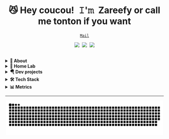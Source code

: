 <!-- Title -->
<h1 align="center" title="...fine, continue now :)">😼 Hey coucou! 𝙸'𝚖 Zareefy or call me tonton if you want</h1>

<!-- Contact and keys -->
<p align="center">
<a href="mailto:t.boulanger456@gmail.com" title="Email Address"><code>Mail</code></a>
</p>

<!-- Socials -->
<p align="center">
   <kbd>
  <a href="https://www.linkedin.com/in/thomas-boulanger-23b9b56a/" title="LinkedIn"><img src="https://img.shields.io/badge/-LinkedIn-00acee?style=flat&logo=Linkedin&logoColor=white" /></a>
  <a href="https://www.facebook.com/thomas.boulanger.906" title="Facebook"><img src="https://img.shields.io/badge/-Facebook-00acee?style=flat&logo=Facebook&logoColor=white" /></a>
  <a href="https://hub.docker.com/u/zareefy" title="Docker Hub"><img src="https://img.shields.io/badge/-Docker--Hub-00acee?style=flat&logo=Docker&logoColor=white" /></a>
  </kbd>
</p>


   <br>
   
<!-- About Section -->
<details>
  <summary><b>🍓 About</b></summary>
    <p>
      
<blockquote>

Hello there,

I DevOps engineer based in Lille France.

Otherwise, I love pasta with parmezan!

</blockquote>
    
----
  
  </p>
</details>
  
<!-- Home Lab -->  
<details>
  <summary><b>🧪 Home Lab</b></summary>
    <p>

<blockquote>
I use Proxmox Os as a hypervisor for my K8S instance.

All components are infra-as-code, show repositories : 

- [![packer-home](https://img.shields.io/static/v1?label=&message=Packer&color=343434&logo=github&logoColor=FFFFFF)](https://github.com/zareefy/packer-home/) Build Qemu image for hypervisor
- [![terraform-home](https://img.shields.io/static/v1?label=&message=Terraform&color=343434&logo=github&logoColor=FFFFFF)](https://github.com/zareefy/terraform-home/) Provison Qemu image as virtual machine on hypervisor
- [![ansible-home](https://img.shields.io/static/v1?label=&message=Ansible&color=343434&logo=github&logoColor=FFFFFF)](https://github.com/zareefy/ansible-home/) Install k8s and requirements
- [![docker-home](https://img.shields.io/static/v1?label=&message=Docker&color=343434&logo=github&logoColor=FFFFFF)](https://github.com/zareefy/docker-home/) Build image for k8s
- [![k8s-home](https://img.shields.io/static/v1?label=&message=k8s&color=343434&logo=github&logoColor=FFFFFF)](https://github.com/zareefy/k8s-home/) Deploy services on k8s


----      

  </p>
</details>

<!--Dev projects -->  
<details>
  <summary><b>🪂 Dev projects</b></summary>
    <p>

<blockquote>


- [![game-of-life](https://img.shields.io/static/v1?label=&message=GameOfLife&color=343434&logo=github&logoColor=FFAEFF)](https://github.com/zareefy/game-of-life/) Famous Game of Life  
- [![wiki-home](https://img.shields.io/static/v1?label=&message=WikiSync&color=343434&logo=github&logoColor=CFAEFF)](https://github.com/zareefy/wiki-home/) API Endpoint to sync wiki instance


----      

  </p>
</details>

<!-- Tech Stack -->  
<details>
  <summary><b>🛠️ Tech Stack</b></summary>
    <p>

| **Category** | **Technologies** |
| - | - |
**Core** |  [![Python](https://img.shields.io/static/v1?label=&message=Python&color=3C78A9&logo=python&logoColor=FFFFFF)](https://www.python.org/) [![Go](https://img.shields.io/static/v1?label=&message=Go&color=00ADD8&logo=go&logoColor=FFFFFF)](https://go.dev/)
**Cloud** | [![Azure](https://img.shields.io/static/v1?label=&message=Azure&color=0078D4&logo=microsoftazure&logoColor=FFFFFF)](https://azure.microsoft.com/) [![Google](https://img.shields.io/static/v1?label=&message=Google&color=0078D4&logo=google&logoColor=FFFFFF)](https://cloud.google.com/)
**DevOps** | [![Docker](https://img.shields.io/static/v1?label=&message=Docker&color=2496ED&logo=docker&logoColor=FFFFFF)](https://docker.com/) [![Docker Swarm](https://img.shields.io/static/v1?label=&message=DockerSwarm&color=2416ED&logo=dockerswarm&logoColor=FFFFFF)](https://docker.com/) [![Ansible](https://img.shields.io/static/v1?label=&message=Ansible&color=EE0000&logo=ansible&logoColor=FFFFFF)](https://www.ansible.com/) [![Tekton](https://img.shields.io/static/v1?label=&message=Tekton&color=347434&logo=tekton&logoColor=FFFFFF)](https://tekton.com/) [![Gitlab](https://img.shields.io/static/v1?label=&message=Gitlab&color=243438&logo=gitlab&logoColor=FFFFFF)](https://gitlab.com/) [![Github](https://img.shields.io/static/v1?label=&message=Github&color=343434&logo=github&logoColor=FFFFFF)](https://github.com/)  [![Kubernetes](https://img.shields.io/static/v1?label=&message=Kubernetes&color=143434&logo=kubernetes&logoColor=FFFFFF)](https://kubernetes.com/)  [![ArgoCD](https://img.shields.io/static/v1?label=&message=ArgoCD&color=316434&logo=argocd&logoColor=FFFFFF)](https://argocd.com/) [![Jenkins](https://img.shields.io/static/v1?label=&message=Jenkins&color=AA0000&logo=jenkins&logoColor=FFFFFF)](https://jenkins.com/) [![Terraform](https://img.shields.io/static/v1?label=&message=Terraform&color=343434&logo=terraform&logoColor=FFFFFF)](https://terraform.com/) [![Packer](https://img.shields.io/static/v1?label=&message=Packer&color=143434&logo=packer&logoColor=FFFFFF)](https://packer.com/) [![Novops](https://img.shields.io/static/v1?label=&message=Novops&color=343434&logo=novops&logoColor=FFFFFF)](https://novops.com/)
**Observability** | [![Grafana](https://img.shields.io/static/v1?label=&message=Grafana&color=FCC624&logo=grafana&logoColor=FFFFFF)](https://grafana.com/) [![Logstash](https://img.shields.io/static/v1?label=&message=Logstash&color=4EAA25&logo=logstash&logoColor=FFFFFF)](https://logstash.com) [![InfluxDB](https://img.shields.io/static/v1?label=&message=InfluxDB&color=000000&logo=influxdb&logoColor=FFFFFF)](https://influxdb.com)  [![Beats](https://img.shields.io/static/v1?label=&message=Beats&color=343434&logo=beats&logoColor=FFFFFF)](https://beats.com/)[![Elasticsearch](https://img.shields.io/static/v1?label=&message=Elasticsearch&color=343434&logo=Eelasticsearch&logoColor=FFFFFF)](https://elasticsearch.com/)
**Misc** | [![Linux](https://img.shields.io/static/v1?label=&message=Linux&color=FCC624&logo=linux&logoColor=FFFFFF)](https://www.linux.org/) [![Bash](https://img.shields.io/static/v1?label=&message=Bash&color=4EAA25&logo=gnubash&logoColor=FFFFFF)](https://www.gnu.org/software/bash/) [![Markdown](https://img.shields.io/static/v1?label=&message=Markdown&color=000000&logo=markdown&logoColor=FFFFFF)](https://en.wikipedia.org/wiki/Markdown)  [![Excalidraw](https://img.shields.io/static/v1?label=&message=Excalidraw&color=343434&logo=excalidraw&logoColor=FFFFFF)](https://excalidraw.com/)
**Editors** | [![Vim](https://img.shields.io/static/v1?label=&message=Vim&color=019733&logo=vim&logoColor=FFFFFF)](https://www.vim.org/) [![VS Code](https://img.shields.io/static/v1?label=&message=VS%20Code&color=9013FE&logo=visualstudiocode&logoColor=FFFFFF)](https://code.visualstudio.com/)

----      

  </p>
</details>
  


<!-- Metrics -->
<details>
  <summary><b>📊 Metrics</b></summary>
    <p>

<a href="https://github.com/Lissy93/Lissy93/blob/master/METRICS.md">
   <img  width="400" src="https://raw.githubusercontent.com/zareefy/zareefy/master/assets/metrics/summary.svg" alt="General Stats">
   <img  width="400" src="https://raw.githubusercontent.com/zareefy/zareefy/master/assets/metrics/habits.svg" alt="Coding Habits">
</a>
<br /><br /><br />
       

</p>
</details>


----

</p>
</details>

<!-- Snek -->   
<p align="center">
<a href="https://gitstar-ranking.com/zareefy" title="Snek 🐍"><img width="500" src="https://raw.githubusercontent.com/zareefy/zareefy/master/assets/github-snake.svg" /></a>
</p>

<!--

<details>
  <summary><b>PGP</b></summary>
    <p align="center">

```
-----BEGIN PGP PUBLIC KEY BLOCK-----

mQGNBGKCma8BDADsDvjCusJDi/WHgKaCeI4uX7Nc/ziaz34VHDNExptI1YfHK9VE
XmjQNxKM5iPFJplZkIMApu7pRJnLwX7+xwWJtmZ3Ld5/UPogs93bQ0PR4Cha8ufk
kcj+WOmU4o5FBES2lTqckj3JlxpnfVN1+IozeTGf6RiPFiXgyG1D4XnElUtLJ4d/
6oNMUClve+zlmZkiXfncIBbCEJnB5PvEalOm5EwUE3G7+a2MGk+W3ITUuj89OkKx
2mLl9YW/vUiX8ejUvMblyFyEt+QDrSRoKBNEmb/pqKQDLV8PUjC3okKVSmq7oHHN
XK5kfXAVi4bkVCuElnq64XTaowN3K0sU36ZAOxNb7qILEd6BJ9ueUmqD7KxKja80
O54L7i3D0C0f4qSA60sq8dkvFBds04P75svbgvl7fBOhNGCbym9LXAwHnXutx5BX
BTmBw7KE69jE4yPT3SX25fGeTfHEQgTOO5PyW3u6ElPxG91u9phFh1UJ5E1A5DBz
9RVL+XUZRwFnjIcAEQEAAbQrVGhvbWFzIEJvdWxhbmdlciA8dC5ib3VsYW5nZXI0
NTZAZ21haWwuY29tPokB1AQTAQoAPhYhBKjI/+EMUkecuuwAfchjk+VDi2ktBQJi
gpmvAhsDBQkDwmcABQsJCAcCBhUKCQgLAgQWAgMBAh4BAheAAAoJEMhjk+VDi2kt
BkcMAJPQ2OCJl3ZL4/sak38FhhBLaVal+BK2LzhTTeFsxHZN0Zubr3UipDnVlTGF
H/s7a6KonS5I+hzYGRZW01jLrRZrEnfu4d7qmQxABp2Xd8PtaKByLPDQMI5wYEge
EGAMG64LURtiysJzWsGGdAUtaNc9Ej5FPdeupDELPtyZvaP8yz4cNJmg2xFFSEgb
9C1Mc7IqVUUI3Lmww277Vxk8hmp65FUHb+GR/uYc9V/j/hN0kQIyJ5gaSefNY6fV
HwikqOXAhA9NTUBA8dW9ZRTEDv4La4vp66ry3bHv+k35PhsQZH1svn8/siqbJvja
ENmCiq/a+UClvmrnkvj0LLOO1E6rDUrldlQW5KJlD22LfGMkPLeN/PbjcrDi+iks
o8hSbxaexlACIDo3wzEGfSo/XzK6+kGiSwPd0Z6h9jW2BeDvmNfPvEV0Pmi7jiCO
J+ZSDc/9+gM53d3kXemal43bqqsRDrmna0BSZ+kS6ePIyWiXIgEa5FBj42hH0/3m
TH2tkbkBjQRigpmvAQwAu5pbxJZLEMEU0rfPT9J1P6zHjS/ZXqd+p4PctNrSD/Gs
XOHPEPsBjTS1J3NSmoEup8XFrbQvuBDmYa8PDE87+fvW7osJjO59FDobkwwBFj1v
B+q2HbLx/wQbxqPDZ0dEc5qPnN8IJouX36RMWGTHn8ayxJmjVgL2AyfpKDgmbeKw
BaXp/aSnXk4oKbzjonjLAlxCXurbY8a44bl93VWSiRn5K+062Xvj3vnyqvJ+YgsX
KbF6A1Dt6GLrZVWKgm8he4dXsRaU0iXwVMAGrUUOu99a/Ony3GEtoGXeDgfnIan8
RxQWjXfqP8NMJnnhcqWaXdQSHQzaUTDVPH3rceB8u51PvMF/4eA8SQPRf9139YKi
rT6u9oQBZl8Zi1Z2IwiHS2LTfRt6oUG2jGj1THXR+wNs2tICZEJuMDA1bxWdLCVG
U+M2rt/UAP34PnCRw9zfIZLARVgThJtuOKw9PGRYetaSpqTcwfxShANYSrc+2MB7
Kx0nubZUuMfE3z2MAR4RABEBAAGJAbwEGAEKACYWIQSoyP/hDFJHnLrsAH3IY5Pl
Q4tpLQUCYoKZrwIbDAUJA8JnAAAKCRDIY5PlQ4tpLVIBDACq6nEeSrvUesbFtnWO
OCY9FNE/5jeYXfzUqd+66EGL8vkRIUwfeXeUveqDuoEx2GIyrQMat0DZ5oiBJy2S
jcc4FlIIqRNEn581Tx8XjR2GdLvFgh7cm5jtLBtynkNnWItcrnJJKGltSyCm1eeV
olbuQu+17K35zT3XN+Lhju+Ta3yy84uwdO7fdeulDPyM/8Z7r07cYK9rZCHzJ3in
0YX5OH9xmSV8UNINAT5zyLhb/MX63TWZ2WbgZgYMSp0BidL0WPUKN9VnAw+AdGTB
Zfw1TIFWymBt8WfDCKr2QDiU4az4feX2dzd5ZKEMVn63D3reoUwxtMNaxSELyEpO
3jt/AZEIH7BpopH8hpnTY9Q93eO1g4yI8dFRSBQF2tuNMwVHV8cqC+Ck70WmHKPW
YEaAPuIDWFuXoTxFtIdnQBeW70Wur1B2AGv+3FK2CDcuQSePTg81pZKIwHPPDAcv
2Etqf04I24saWwn+P/D0vG56uTx5tnMYkTq7ysTAY+dgEZA=
=rIPd
-----END PGP PUBLIC KEY BLOCK-----
```
  
  </p>
</details>

-->